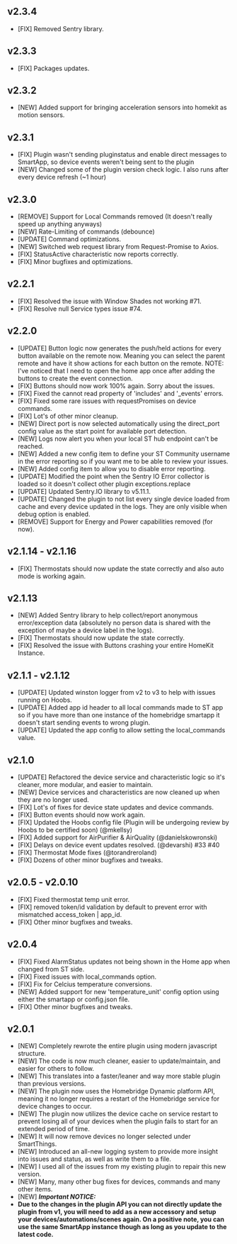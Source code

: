 ## v2.3.4

- [FIX] Removed Sentry library.

## v2.3.3

- [FIX] Packages updates.

## v2.3.2

- [NEW] Added support for bringing acceleration sensors into homekit as motion sensors.

## v2.3.1

- [FIX] Plugin wasn't sending pluginstatus and enable direct messages to SmartApp, so device events weren't being sent to the plugin
- [NEW] Changed some of the plugin version check logic. I also runs after every device refresh (~1 hour)

## v2.3.0

- [REMOVE] Support for Local Commands removed (It doesn't really speed up anything anyways)
- [NEW] Rate-Limiting of commands (debounce)
- [UPDATE] Command optimizations.
- [NEW] Switched web request library from Request-Promise to Axios.
- [FIX] StatusActive characteristic now reports correctly.
- [FIX] Minor bugfixes and optimizations.

## v2.2.1

- [FIX] Resolved the issue with Window Shades not working #71.
- [FIX] Resolve null Service types issue #74.

## v2.2.0

- [UPDATE] Button logic now generates the push/held actions for every button available on the remote now. Meaning you can select the parent remote and have it show actions for each button on the remote. NOTE: I've noticed that I need to open the home app once after adding the buttons to create the event connection.
- [FIX] Buttons should now work 100% again. Sorry about the issues.
- [FIX] Fixed the cannot read property of 'includes' and '\_events' errors.
- [FIX] Fixed some rare issues with requestPromises on device commands.
- [FIX] Lot's of other minor cleanup.
- [NEW] Direct port is now selected automatically using the direct_port config value as the start point for available port detection.
- [NEW] Logs now alert you when your local ST hub endpoint can't be reached.
- [NEW] Added a new config item to define your ST Community username in the error reporting so if you want me to be able to review your issues.
- [NEW] Added config item to allow you to disable error reporting.
- [UPDATE] Modified the point when the Sentry IO Error collector is loaded so it doesn't collect other plugin exceptions.replace
- [UPDATE] Updated Sentry.IO library to v5.11.1.
- [UPDATE] Changed the plugin to not list every single device loaded from cache and every device updated in the logs. They are only visible when debug option is enabled.
- [REMOVE] Support for Energy and Power capabilities removed (for now).

## v2.1.14 - v2.1.16

- [FIX] Thermostats should now update the state correctly and also auto mode is working again.

## v2.1.13

- [NEW] Added Sentry library to help collect/report anonymous error/exception data (absolutely no person data is shared with the exception of maybe a device label in the logs).
- [FIX] Thermostats should now update the state correctly.
- [FIX] Resolved the issue with Buttons crashing your entire HomeKit Instance.

## v2.1.1 - v2.1.12

- [UPDATE] Updated winston logger from v2 to v3 to help with issues running on Hoobs.
- [UPDATE] Added app id header to all local commands made to ST app so if you have more than one instance of the homebridge smartapp it doesn't start sending events to wrong plugin.
- [UPDATE] Updated the app config to allow setting the local_commands value.

## v2.1.0

- [UPDATE] Refactored the device service and characteristic logic so it's cleaner, more modular, and easier to maintain.
- [NEW] Device services and characteristics are now cleaned up when they are no longer used.
- [FIX] Lot's of fixes for device state updates and device commands.
- [FIX] Button events should now work again.
- [FIX] Updated the Hoobs config file (Plugin will be undergoing review by Hoobs to be certified soon) (@mkellsy)
- [FIX] Added support for AirPurifier & AirQuality (@danielskowronski)
- [FIX] Delays on device event updates resolved. (@devarshi) #33 #40
- [FIX] Thermostat Mode fixes (@torandreroland)
- [FIX] Dozens of other minor bugfixes and tweaks.

## v2.0.5 - v2.0.10

- [FIX] Fixed thermostat temp unit error.
- [FIX] removed token/id validation by default to prevent error with mismatched access_token | app_id.
- [FIX] Other minor bugfixes and tweaks.

## v2.0.4

- [FIX] Fixed AlarmStatus updates not being shown in the Home app when changed from ST side.
- [FIX] Fixed issues with local_commands option.
- [FIX] Fix for Celcius temperature conversions.
- [NEW] Added support for new 'temperature_unit' config option using either the smartapp or config.json file.
- [FIX] Other minor bugfixes and tweaks.

## v2.0.1

- [NEW] Completely rewrote the entire plugin using modern javascript structure.
- [NEW] The code is now much cleaner, easier to update/maintain, and easier for others to follow.
- [NEW] This translates into a faster/leaner and way more stable plugin than previous versions.
- [NEW] The plugin now uses the Homebridge Dynamic platform API, meaning it no longer requires a restart of the Homebridge service for device changes to occur.
- [NEW] The plugin now utilizes the device cache on service restart to prevent losing all of your devices when the plugin fails to start for an extended period of time.
- [NEW] It will now remove devices no longer selected under SmartThings.
- [NEW] Introduced an all-new logging system to provide more insight into issues and status, as well as write them to a file.
- [NEW] I used all of the issues from my existing plugin to repair this new version.
- [NEW] Many, many other bug fixes for devices, commands and many other items.
- [NEW] **_Important NOTICE:_**
- **Due to the changes in the plugin API you can not directly update the plugin from v1, you will need to add as a new accessory and setup your devices/automations/scenes again.
  On a positive note, you can use the same SmartApp instance though as long as you update to the latest code.**

